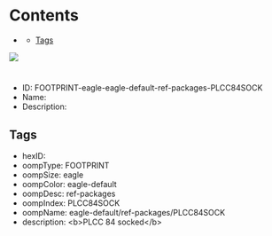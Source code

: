 



Contents
========

* [](#)
	* [Tags](#tags)
  
![][im]
# 

- ID: FOOTPRINT-eagle-eagle-default-ref-packages-PLCC84SOCK
- Name: 
- Description: 

## Tags

- hexID: 
- oompType: FOOTPRINT
- oompSize: eagle
- oompColor: eagle-default
- oompDesc: ref-packages
- oompIndex: PLCC84SOCK
- oompName: eagle-default/ref-packages/PLCC84SOCK
- description: &lt;b&gt;PLCC 84 socked&lt;/b&gt;



[im]: image.png
